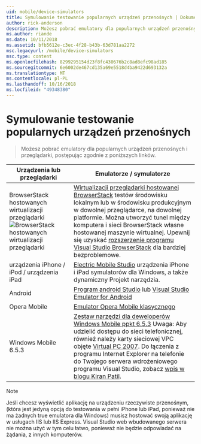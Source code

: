 ```yaml
---
uid: mobile/device-simulators
title: Symulowanie testowanie popularnych urządzeń przenośnych | Dokumentacja firmy Microsoft
author: rick-anderson
description: Możesz pobrać emulatory dla popularnych urządzeń przenośnych i przeglądarek, wykonując te linki
ms.author: riande
ms.date: 10/11/2018
ms.assetid: bfb5612e-c3ec-4f28-b43b-63d781aa2272
msc.legacyurl: /mobile/device-simulators
msc.type: content
ms.openlocfilehash: 8299295154d23f8fc430676b2c8ad8efc98ad185
ms.sourcegitcommit: 6e6002de467cd135a69e5518d4ba9422d693132a
ms.translationtype: MT
ms.contentlocale: pl-PL
ms.lasthandoff: 10/16/2018
ms.locfileid: "49348380"
---
```

# <a name="simulate-popular-mobile-devices-for-testing"></a>Symulowanie testowanie popularnych urządzeń przenośnych

> Możesz pobrać emulatory dla popularnych urządzeń przenośnych i przeglądarki, postępując zgodnie z poniższych linków.

| Urządzenia lub przeglądarki | Emulatorze / symulatorze |
| --- | --- |
| BrowserStack hostowanych wirtualizacji przeglądarki ![BrowserStack hostowanych wirtualizacji przeglądarki](device-simulators/_static/image1.png) | [Wirtualizacji przeglądarki hostowanej BrowserStack](http://browserstack.com) testów środowisku lokalnym lub w środowisku produkcyjnym w dowolnej przeglądarce, na dowolnej platformie. Można utworzyć tunel między komputera i sieci BrowserStack własne hostowanej maszynie wirtualnej. Upewnij się uzyskać [rozszerzenie programu Visual Studio BrowserStack](https://marketplace.visualstudio.com/items?itemName=browserstackcom.BrowserStack) dla bardziej bezproblemowe. |
| urządzenia iPhone / iPod / urządzenia iPad | [Electric Mobile Studio](http://www.electricplum.com/studio.aspx) urządzenia iPhone i iPad symulatorów dla Windows, a także dynamiczny Projekt narzędzia. |
| Android | [Program android Studio](https://developer.android.com/studio/) lub [Visual Studio Emulator for Android](https://visualstudio.microsoft.com/vs/msft-android-emulator/) |
| Opera Mobile | [Emulator Opera Mobile klasycznego](https://www.opera.com/developer/mobile-emulator) |
| Windows Mobile 6.5.3 | [Zestaw narzędzi dla deweloperów Windows Mobile ppkt 6.5.3](https://www.microsoft.com/downloads/en/details.aspx?FamilyID=c0213f68-2e01-4e5c-a8b2-35e081dcf1ca&amp;displaylang=en) Uwaga: Aby udzielić dostępu do sieci telefonicznej, również należy karty sieciowej VPC objęte [Virtual PC 2007](https://www.microsoft.com/downloads/en/details.aspx?FamilyID=04d26402-3199-48a3-afa2-2dc0b40a73b6&amp;DisplayLang=en). Do łączenia z programu Internet Explorer na telefonie do Twojego serwera wdrożeniowego programu Visual Studio, zobacz [wpis w blogu Kiran Patil](http://kiranpatils.wordpress.com/2009/11/19/access-internetlocal-website-from-your-windows-mobile-device-emulators/). |

> [!NOTE]
> Jeśli chcesz wyświetlić aplikację na urządzeniu rzeczywiste przenośnym, (która jest jedyną opcją do testowania w pełni iPhone lub iPad, ponieważ nie ma żadnych true emulatora dla Windows) musisz hostować swoją aplikację w usługach IIS lub IIS Express. Visual Studio web wbudowanego serwera nie można użyć w tym celu łatwo, ponieważ nie będzie odpowiadać na żądania, z innych komputerów.